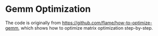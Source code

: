 # Gemm Optimization
The code is originally from https://github.com/flame/how-to-optimize-gemm, which shows how to optimize matrix optimization step-by-step. 
